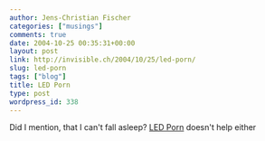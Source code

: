 ```yaml
---
author: Jens-Christian Fischer
categories: ["musings"]
comments: true
date: 2004-10-25 00:35:31+00:00
layout: post
link: http://invisible.ch/2004/10/25/led-porn/
slug: led-porn
tags: ["blog"]
title: LED Porn
type: post
wordpress_id: 338
---
```


Did I mention, that I can't fall asleep? [LED Porn](http://w1.706.comhem.se/~u70624934/) doesn't help either
